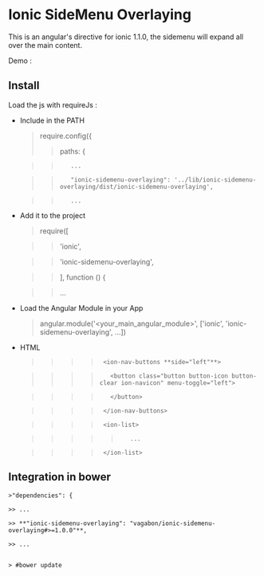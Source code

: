 # Ionic SideMenu Overlaying

This is an angular's directive for ionic 1.1.0, the sidemenu will expand all over the main content.

Demo :

## Install

Load the js with requireJs :

 * Include in the PATH
    >require.config({
    >>    paths: {

    >>        ...
    
    >>        "ionic-sidemenu-overlaying": '../lib/ionic-sidemenu-overlaying/dist/ionic-sidemenu-overlaying',
    
    >>        ...

 * Add it to the project

    > require([
    
    >>  'ionic',
    
    >>  'ionic-sidemenu-overlaying',
    
    >>], function () {
    
    >>    ...

 * Load the Angular Module in your App

    > angular.module('<your_main_angular_module>', ['ionic', 'ionic-sidemenu-overlaying', ...])

 * HTML

    ><ion-side-menus>
    
    >>  <ion-side-menu-content>
    
    >>>    <ion-nav-bar class="bar-stable">

    >>>>      <ion-nav-buttons **side="left"**>
    
    >>>>        <button class="button button-icon button-clear ion-navicon" menu-toggle="left">
    
    >>>>        </button>
    
    >>>>      </ion-nav-buttons>
    
    >>>    </ion-nav-bar>

    >>>    <ion-nav-view name="menuContent" drag-content="false"></ion-nav-view>
    
    >>  </ion-side-menu-content>

    >>  <ion-side-menu side="left" edge-drag-threshold="200">
    
    >>>    <ion-content>
    
    >>>>      <ion-list>
    
    >>>>>        ...
    
    >>>>      </ion-list>
    
    >>>    </ion-content>
    
    >>  </ion-side-menu>
    
    > </ion-side-menus>

## Integration in bower

    >"dependencies": {
    
    >> ...
    
    >> **"ionic-sidemenu-overlaying": "vagabon/ionic-sidemenu-overlaying#>=1.0.0"**,
    
    >> ...
    

    > #bower update

